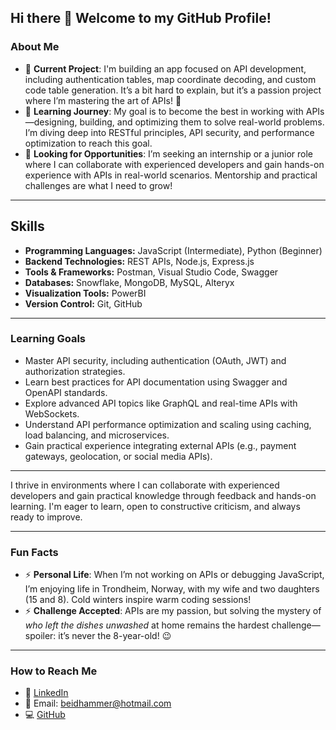 ## Hi there 👋 Welcome to my GitHub Profile!

### About Me
- 🔭 **Current Project**: I'm building an app focused on API development, including authentication tables, map coordinate decoding, and custom code table generation. It’s a bit hard to explain, but it’s a passion project where I’m mastering the art of APIs! 🚀  
- 🌱 **Learning Journey**: My goal is to become the best in working with APIs—designing, building, and optimizing them to solve real-world problems. I’m diving deep into RESTful principles, API security, and performance optimization to reach this goal.  
- 🤔 **Looking for Opportunities**: I’m seeking an internship or a junior role where I can collaborate with experienced developers and gain hands-on experience with APIs in real-world scenarios. Mentorship and practical challenges are what I need to grow!  

---

## Skills
- **Programming Languages:** JavaScript (Intermediate), Python (Beginner)  
- **Backend Technologies:** REST APIs, Node.js, Express.js  
- **Tools & Frameworks:** Postman, Visual Studio Code, Swagger  
- **Databases:** Snowflake, MongoDB, MySQL, Alteryx  
- **Visualization Tools:** PowerBI  
- **Version Control:** Git, GitHub  

---

### Learning Goals
- Master API security, including authentication (OAuth, JWT) and authorization strategies.
- Learn best practices for API documentation using Swagger and OpenAPI standards.
- Explore advanced API topics like GraphQL and real-time APIs with WebSockets.
- Understand API performance optimization and scaling using caching, load balancing, and microservices.
- Gain practical experience integrating external APIs (e.g., payment gateways, geolocation, or social media APIs).

---

I thrive in environments where I can collaborate with experienced developers and gain practical knowledge through feedback and hands-on learning. I'm eager to learn, open to constructive criticism, and always ready to improve.

---

### Fun Facts  
- ⚡ **Personal Life**: When I’m not working on APIs or debugging JavaScript, I’m enjoying life in Trondheim, Norway, with my wife and two daughters (15 and 8). Cold winters inspire warm coding sessions!  
- ⚡ **Challenge Accepted**: APIs are my passion, but solving the mystery of *who left the dishes unwashed* at home remains the hardest challenge—spoiler: it’s never the 8-year-old! 😉  

---
### How to Reach Me
- 💼 [LinkedIn](https://www.linkedin.com/in/b%C3%B8rge-eidhammer-6a8678b2/)  
- 📧 Email: beidhammer@hotmail.com  
- 💻 [GitHub](https://github.com/beidhammer)
